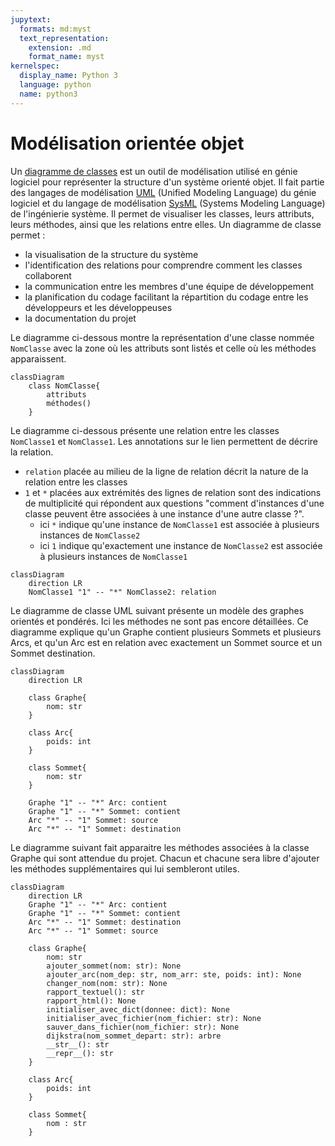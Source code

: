 ```yaml
---
jupytext:
  formats: md:myst
  text_representation:
    extension: .md
    format_name: myst
kernelspec:
  display_name: Python 3
  language: python
  name: python3
---
```


# Modélisation orientée objet

Un [diagramme de classes](https://fr.wikipedia.org/wiki/Diagramme_de_classes) est un outil de modélisation utilisé en génie logiciel pour représenter la structure d'un système orienté objet. Il fait partie des langages de modélisation [UML](https://fr.wikipedia.org/wiki/UML_(informatique)) (Unified Modeling Language) du génie logiciel et du langage de modélisation [SysML](https://fr.wikipedia.org/wiki/Systems_Modeling_Language) (Systems Modeling Language) de l'ingénierie système. Il permet de visualiser les classes, leurs attributs, leurs méthodes, ainsi que les relations entre elles. Un diagramme de classe permet :
- la visualisation de la structure du système
- l'identification des relations pour comprendre comment les classes collaborent 
- la communication entre les membres d'une équipe de développement
- la planification du codage facilitant la répartition du codage entre les développeurs et les développeuses
- la documentation du projet

Le diagramme ci-dessous montre la représentation d'une classe nommée `NomClasse` avec la zone où les attributs sont listés et celle où les méthodes apparaissent.

```{mermaid}
classDiagram
    class NomClasse{
        attributs
        méthodes()
    }
```

Le diagramme ci-dessous présente une relation entre les classes `NomClasse1` et `NomClasse1`. Les annotations sur le lien permettent de décrire la relation.
- `relation` placée au milieu de la ligne de relation décrit la nature de la relation entre les classes
- `1` et `*` placées aux extrémités des lignes de relation sont des indications de multiplicité qui répondent aux questions "comment d'instances d'une classe peuvent être associées à une instance d'une autre classe ?".
  - ici `*` indique qu'une instance de `NomClasse1` est associée à plusieurs instances de `NomClasse2`
  - ici `1` indique qu'exactement une instance de `NomClasse2` est associée à plusieurs instances de `NomClasse1`

```{mermaid}
classDiagram
    direction LR
    NomClasse1 "1" -- "*" NomClasse2: relation
```

Le diagramme de classe UML suivant présente un modèle des graphes orientés et pondérés. Ici les méthodes ne sont pas encore détaillées. Ce diagramme explique qu'un Graphe contient plusieurs Sommets et plusieurs Arcs, et qu'un Arc est en relation avec exactement un Sommet source et un Sommet destination.

```{mermaid}
classDiagram
    direction LR
    
    class Graphe{
        nom: str
    }

    class Arc{
        poids: int
    }

    class Sommet{
        nom: str
    }

    Graphe "1" -- "*" Arc: contient
    Graphe "1" -- "*" Sommet: contient
    Arc "*" -- "1" Sommet: source
    Arc "*" -- "1" Sommet: destination
```

Le diagramme suivant fait apparaitre les méthodes associées à la classe Graphe qui sont attendue du projet. Chacun et chacune sera libre d'ajouter les méthodes supplémentaires qui lui sembleront utiles. 

```{mermaid}
classDiagram
    direction LR
    Graphe "1" -- "*" Arc: contient
    Graphe "1" -- "*" Sommet: contient
    Arc "*" -- "1" Sommet: destination
    Arc "*" -- "1" Sommet: source

    class Graphe{
        nom: str
        ajouter_sommet(nom: str): None
        ajouter_arc(nom_dep: str, nom_arr: ste, poids: int): None
        changer_nom(nom: str): None
        rapport_textuel(): str
        rapport_html(): None
        initialiser_avec_dict(donnee: dict): None
        initialiser_avec_fichier(nom_fichier: str): None
        sauver_dans_fichier(nom_fichier: str): None
        dijkstra(nom_sommet_depart: str): arbre
        __str__(): str
        __repr__(): str
    }

    class Arc{
        poids: int
    }

    class Sommet{
        nom : str
    }
```